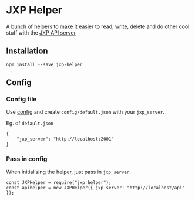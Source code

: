 # JXP Helper

A bunch of helpers to make it easier to read, write, delete and do other cool stuff with the [JXP API server](https://github.com/j-norwood-young/jexpress-2)

## Installation

`npm install --save jxp-helper`

## Config

### Config file

Use [config](https://www.npmjs.com/package/config) and create `config/default.json` with your `jxp_server`.

Eg. of `default.json`

```
{
    "jxp_server": "http://localhost:2001"
}
```

### Pass in config

When initialising the helper, just pass in `jxp_server`.

```
const JXPHelper = require("jxp_helper");
const apihelper = new JXPHelper({ jxp_server: "http://localhost/api" });
```